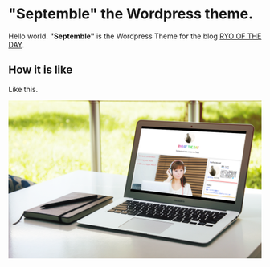 # "Septemble" the Wordpress theme.

Hello world. **"Septemble"** is the Wordpress Theme for the blog [RYO OF THE DAY](http://sakairyo.tokyo).

## How it is like

Like this.

![RYO OF THE DAY](https://github.com/ryoxsakai/wordpress-septemble/blob/master/sakairyotokyo.png?raw=true)
